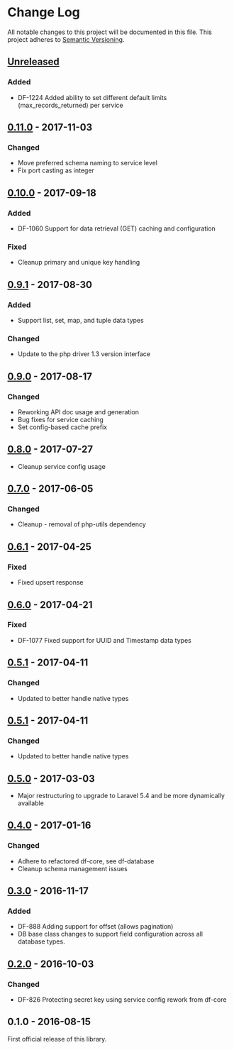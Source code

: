 # Change Log
All notable changes to this project will be documented in this file.
This project adheres to [Semantic Versioning](http://semver.org/).

## [Unreleased]
### Added
- DF-1224 Added ability to set different default limits (max_records_returned) per service

## [0.11.0] - 2017-11-03
### Changed
- Move preferred schema naming to service level
- Fix port casting as integer

## [0.10.0] - 2017-09-18
### Added
- DF-1060 Support for data retrieval (GET) caching and configuration
### Fixed
- Cleanup primary and unique key handling

## [0.9.1] - 2017-08-30
### Added
- Support list, set, map, and tuple data types
### Changed
- Update to the php driver 1.3 version interface

## [0.9.0] - 2017-08-17
### Changed
- Reworking API doc usage and generation
- Bug fixes for service caching
- Set config-based cache prefix

## [0.8.0] - 2017-07-27
- Cleanup service config usage

## [0.7.0] - 2017-06-05
### Changed
- Cleanup - removal of php-utils dependency

## [0.6.1] - 2017-04-25
### Fixed
- Fixed upsert response

## [0.6.0] - 2017-04-21
### Fixed
- DF-1077 Fixed support for UUID and Timestamp data types

## [0.5.1] - 2017-04-11
### Changed
- Updated to better handle native types

## [0.5.1] - 2017-04-11
### Changed
- Updated to better handle native types

## [0.5.0] - 2017-03-03
- Major restructuring to upgrade to Laravel 5.4 and be more dynamically available

## [0.4.0] - 2017-01-16
### Changed
- Adhere to refactored df-core, see df-database
- Cleanup schema management issues

## [0.3.0] - 2016-11-17
### Added
- DF-888 Adding support for offset (allows pagination)
- DB base class changes to support field configuration across all database types.

## [0.2.0] - 2016-10-03
### Changed
- DF-826 Protecting secret key using service config rework from df-core

## 0.1.0 - 2016-08-15
First official release of this library.

[Unreleased]: https://github.com/dreamfactorysoftware/df-cassandra/compare/0.11.0...HEAD
[0.11.0]: https://github.com/dreamfactorysoftware/df-cassandra/compare/0.10.0...0.11.0
[0.10.0]: https://github.com/dreamfactorysoftware/df-cassandra/compare/0.9.1...0.10.0
[0.9.1]: https://github.com/dreamfactorysoftware/df-cassandra/compare/0.9.0...0.9.1
[0.9.0]: https://github.com/dreamfactorysoftware/df-cassandra/compare/0.8.0...0.9.0
[0.8.0]: https://github.com/dreamfactorysoftware/df-cassandra/compare/0.7.0...0.8.0
[0.7.0]: https://github.com/dreamfactorysoftware/df-cassandra/compare/0.6.1...0.7.0
[0.6.1]: https://github.com/dreamfactorysoftware/df-cassandra/compare/0.6.0...0.6.1
[0.6.0]: https://github.com/dreamfactorysoftware/df-cassandra/compare/0.5.1...0.6.0
[0.5.1]: https://github.com/dreamfactorysoftware/df-cassandra/compare/0.5.0...0.5.1
[0.5.0]: https://github.com/dreamfactorysoftware/df-cassandra/compare/0.4.0...0.5.0
[0.4.0]: https://github.com/dreamfactorysoftware/df-cassandra/compare/0.3.0...0.4.0
[0.3.0]: https://github.com/dreamfactorysoftware/df-cassandra/compare/0.2.0...0.3.0
[0.2.0]: https://github.com/dreamfactorysoftware/df-cassandra/compare/0.1.0...0.2.0
